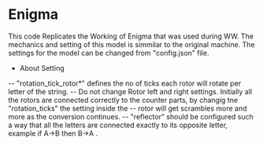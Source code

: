 # Enigma

This code Replicates the Working of Enigma that was used during WW. The mechanics and setting of this model is simmilar to the original machine. The settings for the model
can be changed from "config.json" file. 

- About Setting

-- "rotation_tick_rotor*" defines the no of ticks each rotor will rotate per letter of the string. 
-- Do not change Rotor left and right settings. Initially all the rotors are connected correctly to the counter parts, by changig tne "rotation_ticks" the setting inside the 
-- rotor will get scrambles more and more as the conversion continues.
-- "reflector" should be configured such a way that all the letters are connected exactly to its opposite letter, example if A->B then B->A .
